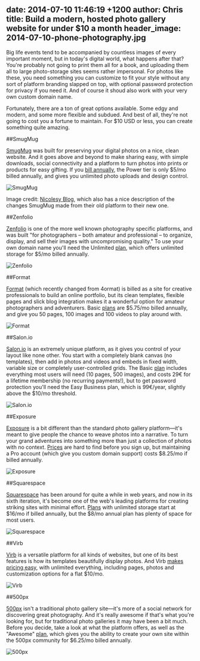 date: 2014-07-10 11:46:19 +1200
author: Chris
title: Build a modern, hosted photo gallery website for under $10 a month
header_image: 2014-07-10-phone-photography.jpg
----

<!-- excerpt -->

Big life events tend to be accompanied by countless images of every important moment, but in today's digital world, what happens after that? You're probably not going to print them all for a book, and uploading them all to large photo-storage sites seems rather impersonal. For photos like these, you need something you can customize to fit your style without any sort of platform branding slapped on top, with optional password protection for privacy if you need it. And of course it shoud also work with your very own custom domain name.

Fortunately, there are a ton of great options available. Some edgy and modern, and some more flexible and subdued. And best of all, they're not going to cost you a fortune to maintain. For $10 USD or less, you can create something quite amazing.

<!-- /excerpt -->

##SmugMug

[SmugMug](https://iwantmyname.com/services/portfolio-hosting/own-domain-on-smugmug-portfolio) was built for preserving your digital photos on a nice, clean website. And it goes above and beyond to make sharing easy, with simple downloads, social connectivity and a platform to turn photos into prints or products for easy gifting. If you [bill annually](http://www.smugmug.com/features), the Power tier is only $5/mo billed annually, and gives you unlimited photo uploads and design control. 

![SmugMug](/media/2014-07-10-smugmug-template.png)

Image credit: [Nicolesy Blog](http://nicolesyblog.com/2013/07/31/the-new-smugmug/), which also has a nice description of the changes SmugMug made from their old platform to their new one.

##Zenfolio

[Zenfolio](https://iwantmyname.com/services/portfolio-hosting/zenfolio-custom-domain) is one of the more well known photography specific platforms, and was built "for photographers – both amateur and professional – to organize, display, and sell their images with uncompromising quality." To use your own domain name you'll need the Unlimited [plan](https://secure.zenfolio.com/zf/signup/plans.aspx), which offers unlimited storage for $5/mo billed annually.

![Zenfolio](/media/2014-07-10-zenfolio-template.png)

##Format

[Format](https://iwantmyname.com/services/portfolio-hosting/4ormat-custom-domain) (which recently changed from 4ormat) is billed as a site for creative professionals to build an online portfolio, but its clean templates, flexible pages and slick blog integration makes it a wonderful option for amateur photographers and adventurers. Basic [plans](http://format.com/plans) are $5.75/mo billed annually, and give you 50 pages, 100 images and 100 videos to play around with. 

![Format](/media/2014-07-10-format.png)

##Salon.io

[Salon.io](https://iwantmyname.com/services/portfolio-hosting/domain-customize-salonio) is an extremely unique platform, as it gives you control of your layout like none other. You start with a completely blank canvas (no templates), then add in photos and videos and embeds in fixed width, variable size or completely user-controlled grids. The Basic [plan](http://salon.io/join) includes everything most users will need (10 pages, 500 images), and costs 29€ for a lifetime membership (no recurring payments!), but to get password protection you'll need the Easy Business plan, which is 99€/year, slightly above the $10/mo threshold.

![Salon.io](/media/2014-07-10-salon-template.png)

##Exposure

[Exposure](https://iwantmyname.com/services/portfolio-hosting/exposure-photo-websites) is a bit different than the standard photo gallery platform—it's meant to give people the chance to weave photos into a narrative. To turn your grand adventures into something more than just a collection of photos with no context. [Prices](https://exposure.co/subscribe) are hard to find before you sign up, but maintaining a Pro account (which give you custom domain support) costs $8.25/mo if billed annually. 

![Exposure](/media/2014-07-10-exposure-template.jpg)

##Squarespace

[Squarespace](https://iwantmyname.com/features/applications/custom-domain-apps/websites/squarespace-build-your-website-with-own-url) has been around for quite a while in web years, and now in its sixth iteration, it's become one of the web's leading platforms for creating striking sites with minimal effort. [Plans](http://www.squarespace.com/pricing/) with unlimited storage start at $16/mo if billed annually, but the $8/mo annual plan has plenty of space for most users.

![Squarespace](/media/2014-07-10-squarespace-template.png)

##Virb

[Virb](https://iwantmyname.com/services/website-builder/virb-custom-domain) is a versatile platform for all kinds of websites, but one of its best features is how its templates beautifully display photos. And Virb [makes pricing easy](http://virb.com/pricing), with unlimited everything, including pages, photos and customization options for a flat $10/mo. 

![Virb](/media/2014-07-09-virb-template.png)

##500px

[500px](https://iwantmyname.com/services/portfolio/500px-custom-domain-registration) isn't a traditional photo gallery site—it's more of a social network for discovering great photography. And it's really awesome if that's what you're looking for, but for traditional photo galleries it may have been a bit much. Before you decide, take a look at what the platform offers, as well as the "Awesome" [plan](https://500px.com/upgrade), which gives you the ability to create your own site within the 500px community for $6.25/mo billed annually.

![500px](/media/2014-07-10-500px-template.png)

